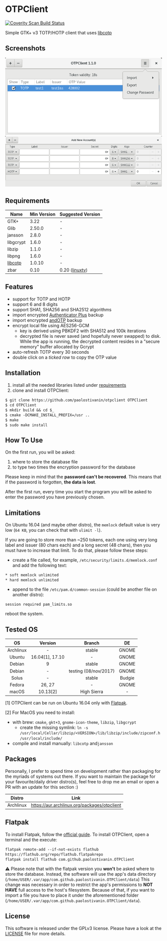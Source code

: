 # OTPClient
<a href="https://scan.coverity.com/projects/paolostivanin-otpclient">
  <img alt="Coverity Scan Build Status"
       src="https://scan.coverity.com/projects/12749/badge.svg"/>
</a>

Simple GTK+ v3 TOTP/HOTP client that uses [libcotp](https://github.com/paolostivanin/libcotp)

## Screenshots
![Main window](/data/screenshots/mainwin.png?raw=true "Main window")
![Add tokens](/data/screenshots/addtokens.png?raw=true "Add new tokens")

## Requirements
|Name|Min Version|Suggested Version|
|----|-----------|-----------------|
|GTK+|3.22|-|
|Glib|2.50.0|-|
|jansson|2.8.0|-|
|libgcrypt|1.6.0|-|
|libzip|1.1.0|-|
|libpng|1.6.0|-|
|[libcotp](https://github.com/paolostivanin/libcotp)|1.0.10|-|
|zbar|0.10|0.20 ([linuxtv](https://linuxtv.org/downloads/zbar/))    |

## Features
- support for TOTP and HOTP
- support 6 and 8 digits
- support SHA1, SHA256 and SHA2512 algorithms
- import encrypted [Authenticator Plus](https://www.authenticatorplus.com/) backup
- import encrypted [andOTP](https://github.com/flocke/andOTP) backup
- encrypt local file using AES256-GCM
  - key is derived using PBKDF2 with SHA512 and 100k iterations
  - decrypted file is never saved (and hopefully never swapped) to disk. While the app is running, the decrypted content resides in a "secure memory" buffer allocated by Gcrypt 
- auto-refresh TOTP every 30 seconds
- double click on a *ticked row* to copy the OTP value

## Installation
1. install all the needed libraries listed under [requirements](#requirements)
2. clone and install OTPClient:
```
$ git clone https://github.com/paolostivanin/otpclient OTPClient
$ cd OTPClient
$ mkdir build && cd $_
$ cmake -DCMAKE_INSTALL_PREFIX=/usr ..
$ make
$ sudo make install
```

## How To Use
On the first run, you will be asked:

1. where to store the database file
2. to type two times the encryption password for the database

Please keep in mind that the **password can't be recovered**. This means that if the password is forgotten, **the data is lost**.

After the first run, every time you start the program you will be asked to enter the password you have previously chosen.


## Limitations
On Ubuntu 16.04 (and maybe other distro), the `memlock` default value is very low (`64 KB`, you can check that with `ulimit -l`).

If you are going to store more than ~250 tokens, each one using very long label and issuer (80 chars each) and a long secret (48 chars), then you must have to increase that limit.
To do that, please follow these steps:
* create a file called, for example, `/etc/security/limits.d/memlock.conf` and add the following text:
```
* soft memlock unlimited
* hard memlock unlimited
```
* append to the file `/etc/pam.d/common-session` (could be another file on another distro):
```
session required pam_limits.so
```
reboot the system.

## Tested OS

|OS|Version|Branch|DE|
|:-:|:----:|:----:|:-:|
|Archlinux|-|stable|GNOME|
|Ubuntu|16.04[1], 17.10|-|GNOME|
|Debian|9|stable|GNOME|
|Debian|-|testing (08/nov/2017)|GNOME|
|Solus|-|stable|Budgie|
|Fedora|26, 27|-|GNOME|
|macOS|10.13[2]|High Sierra|-|

[1] OTPClient can be run on Ubuntu 16.04 only with [Flatpak](#flatpak).

[2] For MacOS you need to install:
- with brew: `cmake`, `gkt+3`, `gnome-icon-theme`, `libzip`, `libgcrypt`
  - create the missing symlink: `ln -s /usr/local/Cellar/libzip/<VERSION>/lib/libzip/include/zipconf.h /usr/local/include/`
- compile and install manually: `libcotp` and`jansson`

## Packages
Personally, I prefer to spend time on development rather than packaging for the myriads of systems out there. If you want to maintain the package for your favourite/daily driver distro(s), feel free to drop me an email or open a PR with an update for this section :)

|Distro|Link|
|:-:|:---:|
|Archlinux|https://aur.archlinux.org/packages/otpclient|

## Flatpak
To install Flatpak, follow the [official guide](https://flatpak.org/getting.html). To install OTPClient, open a terminal and the execute:
```
flatpak remote-add --if-not-exists flathub https://flathub.org/repo/flathub.flatpakrepo
flatpak install flathub com.github.paolostivanin.OTPClient
```

:warning: Please note that with the flatpak version you **won't** be asked where to store the database. Instead, the software will use the app's data directory (`/home/USER/.var/app/com.github.paolostivanin.OTPClient/data`)
This change was necessary in order to restrict the app's permissions to **NOT HAVE** full access to the host's filesystem.
Because of that, if you want to import a file you have to place it under the aforementioned folder (`/home/USER/.var/app/com.github.paolostivanin.OTPClient/data`).

## License
This software is released under the GPLv3 license. Please have a look at the [LICENSE](LICENSE) file for more details.
 
